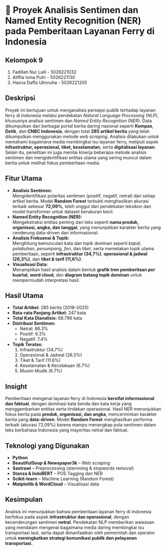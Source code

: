 # 🚢 Proyek Analisis Sentimen dan Named Entity Recognition (NER) pada Pemberitaan Layanan Ferry di Indonesia

## Kelompok 9
1. Fadillah Nur Laili - 5026221032
2. Aliffia Isma Putri - 5026221130
3. Hasna Daffa Ulinnuha - 5026221205

## Deskripsi
Proyek ini bertujuan untuk menganalisis persepsi publik terhadap layanan ferry di Indonesia melalui pendekatan *Natural Language Processing* (NLP), khususnya analisis sentimen dan *Named Entity Recognition* (NER). Data dikumpulkan dari berbagai portal berita daring nasional seperti **Kompas**, **Detik**, dan **CNBC Indonesia**, dengan total **285 artikel berita** yang telah dikumpulkan menggunakan metode *web scraping*. Analisis dilakukan untuk memahami bagaimana media membingkai isu layanan ferry, meliputi aspek **infrastruktur, operasional, tiket, keselamatan**, serta **digitalisasi layanan**. Selain itu, penelitian ini juga menilai kinerja beberapa metode analisis sentimen dan mengidentifikasi entitas utama yang sering muncul dalam berita untuk melihat fokus pemberitaan media.

## Fitur Utama
- **Analisis Sentimen:**  
Mengidentifikasi polaritas sentimen (positif, negatif, netral) dari setiap artikel berita. Model **Random Forest** terbukti menghasilkan akurasi terbaik sebesar **72,09%**, lebih unggul dari pendekatan leksikon dan model transformer untuk dataset berukuran kecil.
- **Named Entity Recognition (NER):**  
Mengekstraksi entitas penting dari teks seperti **nama produk, organisasi, angka, dan tanggal**, yang menunjukkan karakter berita yang cenderung data-driven dan informasional.
- **Analisis Frekuensi & Topik:**  
Menghitung kemunculan kata dan topik dominan seperti *kapal*, *pelabuhan*, *penumpang*, *feri*, dan *tiket*, serta memetakan topik utama pemberitaan, seperti **infrastruktur (34,7%)**, **operasional & jadwal (26,3%)**, dan **tiket & tarif (11,6%)**.
- **Visualisasi Data:**  
Menampilkan hasil analisis dalam bentuk **grafik tren pemberitaan per kuartal**, **word cloud**, dan **diagram batang topik dominan** untuk mempermudah interpretasi hasil.

## Hasil Utama
- **Total Artikel:** 285 berita (2018–2025)  
- **Rata-rata Panjang Artikel:** 247 kata  
- **Total Kata Dianalisis:** 68.796 kata  
- **Distribusi Sentimen:**  
  - Netral: 86.3%  
  - Positif: 6.3%  
  - Negatif: 7.4%  
- **Topik Teratas:**  
  1. Infrastruktur (34.7%)  
  2. Operasional & Jadwal (26.3%)  
  3. Tiket & Tarif (11.6%)  
  4. Keselamatan & Kecelakaan (6.7%)  
  5. Musim Mudik (6.7%)

## Insight
Pemberitaan mengenai layanan ferry di Indonesia **bersifat informasional dan faktual**, dengan dominasi kata benda dan kata kerja yang menggambarkan entitas serta tindakan operasional. Hasil NER menunjukkan fokus berita pada **produk, organisasi, dan angka**, mencerminkan karakter berita yang **data-driven**. Model **Random Forest** menghasilkan performa terbaik (akurasi 72,09%) karena mampu menangkap pola sentimen dalam teks berbahasa Indonesia yang mayoritas netral dan faktual.  

## Teknologi yang Digunakan
- **Python**
- **BeautifulSoup & Newspaper3k** – Web scraping  
- **Sastrawi** – Preprocessing (stemming & stopwords removal)  
- **Stanza & IndoBERT** – POS Tagging dan NER  
- **Scikit-learn** – Machine Learning (Random Forest)  
- **Matplotlib & WordCloud** – Visualisasi data  

## Kesimpulan
Analisis ini menunjukkan bahwa pemberitaan layanan ferry di Indonesia berfokus pada aspek **infrastruktur dan operasional**, dengan kecenderungan sentimen **netral**. Pendekatan NLP memberikan wawasan yang mendalam mengenai bagaimana media daring membingkai isu transportasi laut, serta dapat dimanfaatkan oleh pemerintah dan operator untuk **meningkatkan strategi komunikasi publik dan pelayanan transportasi.**

